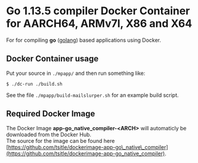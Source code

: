 # Go 1.13.5 compiler Docker Container for AARCH64, ARMv7l, X86 and X64

For for compiling **go** ([golang](https://golang.org/)) based applications using Docker.

## Docker Container usage

Put your source in `./mpapp/` and then run something like:

```
$ ./dc-run ./build.sh
```

See the file `./mpapp/build-mailslurper.sh` for an example build script.

## Required Docker Image
The Docker Image **app-go\_native\_compiler-\<ARCH\>** will automaticly be downloaded from the Docker Hub.  
The source for the image can be found here [https://github.com/tsitle/dockerimage-app-go\_native\_compiler](https://github.com/tsitle/dockerimage-app-go_native_compiler).
